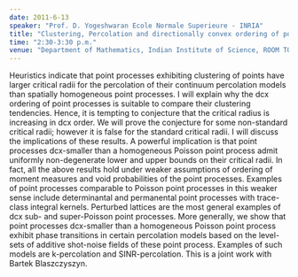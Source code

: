 ```yaml
---
date: 2011-6-13
speaker: "Prof. D. Yogeshwaran Ecole Normale Superieure - INRIA"
title: "Clustering, Percolation and directionally convex ordering of point processes"
time: "2:30-3:30 p.m." 
venue: "Department of Mathematics, Indian Institute of Science, ROOM TO BE ANNOUNCED"
---
```

Heuristics indicate that point processes exhibiting clustering of points
have larger critical radii for the percolation of their continuum
percolation models than spatially homogeneous point processes. I will
explain why the dcx ordering of point processes is suitable to compare
their clustering tendencies. Hence, it is tempting to conjecture that
the critical radius is increasing in dcx order. We will prove the
conjecture for some non-standard critical radii; however it is false
for the standard critical radii. I will discuss the implications of
these results. A powerful implication is that point processes dcx-smaller
than a homogeneous Poisson point process admit uniformly non-degenerate
lower and upper bounds on their critical radii. In fact, all the above
results hold under weaker assumptions of ordering of moment measures and
void probabilities of the point processes. Examples of point processes
comparable to Poisson point processes in this weaker sense include
determinantal and permanental point processes with trace-class integral
kernels. Perturbed lattices are the most general examples of dcx sub- and
super-Poisson point processes. More generally, we show that point
processes dcx-smaller than a homogeneous Poisson point process exhibit
phase transitions in certain percolation models based on the level-sets
of additive shot-noise fields of these point process. Examples of such
models are k-percolation and SINR-percolation. This is a joint work with
Bartek Blaszczyszyn.
